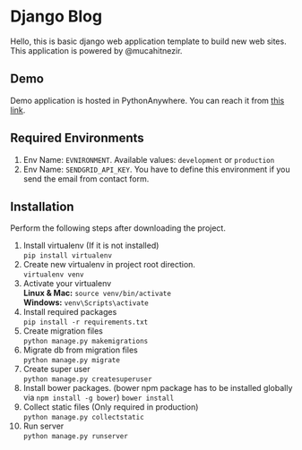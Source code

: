 # Django Blog
Hello, this is basic django web application template to build new web sites. This application is powered by @mucahitnezir.

## Demo
Demo application is hosted in PythonAnywhere. You can reach it from [this link](https://mucahitnezir.pythonanywhere.com).

## Required Environments
1. Env Name: `EVNIRONMENT`. Available values: `development` or `production`
2. Env Name: `SENDGRID_API_KEY`. You have to define this environment if you send the email from contact form.

## Installation
Perform the following steps after downloading the project.

1. Install virtualenv (If it is not installed)  
`pip install virtualenv`
2. Create new virtualenv in project root direction.  
`virtualenv venv`
3. Activate your virtualenv  
**Linux & Mac:** `source venv/bin/activate`  
**Windows:** `venv\Scripts\activate`
4. Install required packages  
`pip install -r requirements.txt`
5. Create migration files  
`python manage.py makemigrations`
6. Migrate db from migration files  
`python manage.py migrate`
7. Create super user  
`python manage.py createsuperuser`
8. Install bower packages. (bower npm package has to be installed globally via `npm install -g bower`)
`bower install`
9. Collect static files (Only required in production)  
`python manage.py collectstatic`
10. Run server  
`python manage.py runserver`
